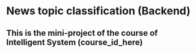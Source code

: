 # News topic classification (Backend)

## This is the mini-project of the course of Intelligent System (course_id_here) 